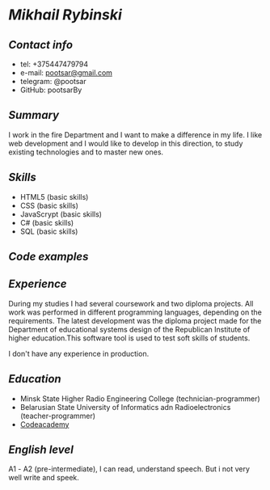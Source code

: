 # ***Mikhail Rybinski***

## *Contact info*
 * tel: +375447479794
 * e-mail: pootsar@gmail.com
 * telegram: @pootsar
 * GitHub: pootsarBy

 ## *Summary*
I work in the fire Department and I want to make a difference in my life. I like web development and I would like to develop in this direction, to study existing technologies and to master new ones.

 ## *Skills*
 * HTML5 (basic skills)
 * CSS (basic skills)
 * JavaScrypt (basic skills)
 * C# (basic skills)
 * SQL (basic skills)

 ## *Code examples* 


 ## *Experience* 
During my studies I had several coursework and two diploma projects. All work was performed in different programming languages, depending on the requirements. The latest development was the diploma project made for the Department of educational systems design of the Republican Institute of higher education.This software tool is used to test soft skills of students.

I don't have any experience in production.

 ## *Education*

 * Minsk State Higher Radio Engineering College (technician-programmer)
 * Belarusian State University of Informatics adn Radioelectronics (teacher-programmer)
 * [Codeacademy](https://www.codecademy.com/profiles/pootsar)

## *English level*
A1 - А2 (pre-intermediate), I can read, understand speech. But i not very well write and speek.